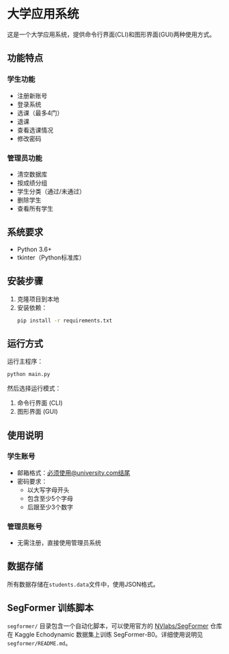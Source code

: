# 大学应用系统

这是一个大学应用系统，提供命令行界面(CLI)和图形界面(GUI)两种使用方式。

## 功能特点

### 学生功能
- 注册新账号
- 登录系统
- 选课（最多4门）
- 退课
- 查看选课情况
- 修改密码

### 管理员功能
- 清空数据库
- 按成绩分组
- 学生分类（通过/未通过）
- 删除学生
- 查看所有学生

## 系统要求
- Python 3.6+
- tkinter（Python标准库）

## 安装步骤
1. 克隆项目到本地
2. 安装依赖：
   ```bash
   pip install -r requirements.txt
   ```

## 运行方式
运行主程序：
```bash
python main.py
```

然后选择运行模式：
1. 命令行界面 (CLI)
2. 图形界面 (GUI)

## 使用说明

### 学生账号
- 邮箱格式：必须使用@university.com结尾
- 密码要求：
  - 以大写字母开头
  - 包含至少5个字母
  - 后跟至少3个数字

### 管理员账号
- 无需注册，直接使用管理员系统

## 数据存储
所有数据存储在`students.data`文件中，使用JSON格式。

## SegFormer 训练脚本

`segformer/` 目录包含一个自动化脚本，可以使用官方的
[NVlabs/SegFormer](https://github.com/NVlabs/SegFormer) 仓库在 Kaggle
Echodynamic 数据集上训练 SegFormer-B0。详细使用说明见
`segformer/README.md`。